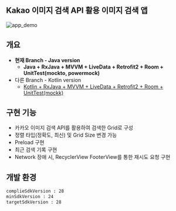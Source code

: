 
## Kakao 이미지 검색 API 활용 이미지 검색 앱

![app_demo](https://user-images.githubusercontent.com/20294749/67322924-b5ec6980-f54c-11e9-96f3-f2394375aab2.png)

## 개요
- **현재 Branch - Java version**
  - **Java + RxJava + MVVM + LiveData + Retrofit2 + Room + UnitTest(mockto, powermock)**
- 다른 Branch - Kotlin version
  - [Kotlin + RxJava + MVVM + LiveData + Retrofit2 + Room + UnitTest(mockk)](https://github.com/ch-Yoon/ImageSearch/tree/kotlin-rx-mvvm-retrofit2-room)
  
## 구현 기능
- 카카오 이미지 검색 API를 활용하여 검색한 Grid로 구성
- 정렬 타입(정확도, 최신) 및 Grid Size 변경 가능
- Preload 구현
- 최근 검색 기록 구현
- Network 장애 시, RecyclerView FooterView를 통한 재시도 요청 구현

## 개발 환경
```xml
complieSdkVersion : 28
minSdkVersion : 24
targetSdkVersion : 28
```


